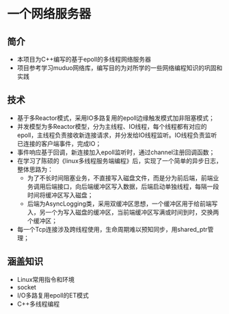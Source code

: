 # 一个网络服务器
## 简介
* 本项目为C++编写的基于epoll的多线程网络服务器
* 项目参考学习muduo网络库，编写目的为对所学的一些网络编程知识的巩固和实践

## 技术
* 基于多Reactor模式，采用IO多路复用的epoll边缘触发模式加非阻塞模式；
* 并发模型为多Reactor模型，分为主线程、IO线程，每个线程都有对应的epoll，主线程负责接收新连接请求，并分发给IO线程监听。IO线程负责监听已连接的客户端事件，完成IO；
* 事件响应基于回调，新连接加入epoll监听时，通过channel注册回调函数；
* 在学习了陈硕的《linux多线程服务端编程》后，实现了一个简单的异步日志，整体思路为：
  * 为了不长时间阻塞业务，不直接写入磁盘文件，而是分为前后端，前端业务调用后端接口，向后端缓冲区写入数据，后端启动单独线程，每隔一段时间将缓冲区写入磁盘；
  * 后端为AsyncLogging类，采用双缓冲区思想，一个缓冲区用于给前端写入，另一个为写入磁盘的缓冲区，当前端缓冲区写满或时间到时，交换两个缓冲区；
* 每一个Tcp连接涉及跨线程使用，生命周期难以预知同步，用shared_ptr管理；
  
## 涵盖知识
* Linux常用指令和环境
* socket
* I/O多路复用epoll的ET模式
* C++多线程编程